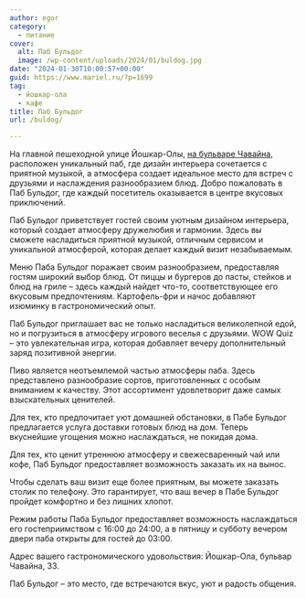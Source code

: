 ```yaml
---
author: egor
category:
  - питание
cover:
  alt: Паб Бульдог
  image: /wp-content/uploads/2024/01/buldog.jpg
date: "2024-01-30T10:00:57+00:00"
guid: https://www.mariel.ru/?p=1699
tag:
  - йошкар-ола
  - кафе
title: Паб Бульдог
url: /buldog/

---
```

На главной пешеходной улице Йошкар-Олы, [на бульваре Чавайна](/chavajna/), расположен уникальный паб, где дизайн интерьера сочетается с приятной музыкой, а атмосфера создает идеальное место для встреч с друзьями и наслаждения разнообразием блюд. Добро пожаловать в Паб Бульдог, где каждый посетитель оказывается в центре вкусовых приключений.

Паб Бульдог приветствует гостей своим уютным дизайном интерьера, который создает атмосферу дружелюбия и гармонии. Здесь вы сможете насладиться приятной музыкой, отличным сервисом и уникальной атмосферой, которая делает каждый визит незабываемым.

Меню Паба Бульдог поражает своим разнообразием, предоставляя гостям широкий выбор блюд. От пиццы и бургеров до пасты, стейков и блюд на гриле – здесь каждый найдет что-то, соответствующее его вкусовым предпочтениям. Картофель-фри и начос добавляют изюминку в гастрономический опыт.

Паб Бульдог приглашает вас не только насладиться великолепной едой, но и погрузиться в атмосферу игрового веселья с друзьями. WOW Quiz – это увлекательная игра, которая добавляет вечеру дополнительный заряд позитивной энергии.

Пиво является неотъемлемой частью атмосферы паба. Здесь представлено разнообразие сортов, приготовленных с особым вниманием к качеству. Этот ассортимент удовлетворит даже самых взыскательных ценителей.

Для тех, кто предпочитает уют домашней обстановки, в Пабе Бульдог предлагается услуга доставки готовых блюд на дом. Теперь вкуснейшие угощения можно наслаждаться, не покидая дома.

Для тех, кто ценит утреннюю атмосферу и свежесваренный чай или кофе, Паб Бульдог предоставляет возможность заказать их на вынос.

Чтобы сделать ваш визит еще более приятным, вы можете заказать столик по телефону. Это гарантирует, что ваш вечер в Пабе Бульдог пройдет комфортно и без лишних хлопот.

Режим работы Паба Бульдог предоставляет возможность наслаждаться его гостеприимством с 16:00 до 24:00, а в пятницу и субботу вечером двери паба открыты для гостей до 03:00.

Адрес вашего гастрономического удовольствия: Йошкар-Ола, бульвар Чавайна, 33.

Паб Бульдог – это место, где встречаются вкус, уют и радость общения.
